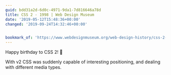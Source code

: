 ```yaml
---
guid: bdd31a2d-6d0c-4971-9da1-7d816646a78d
title: CSS 2 - 1998 | Web Design Museum
date: '2019-05-12T15:48:36+00:00'
changed: '2019-09-24T14:32:46+00:00'


bookmark_of: 'https://www.webdesignmuseum.org/web-design-history/css-2-1998'
---
```


Happy birthday to CSS 2! 🎂

With v2 CSS was suddenly capable of interesting positioning, and dealing with different media types. 
